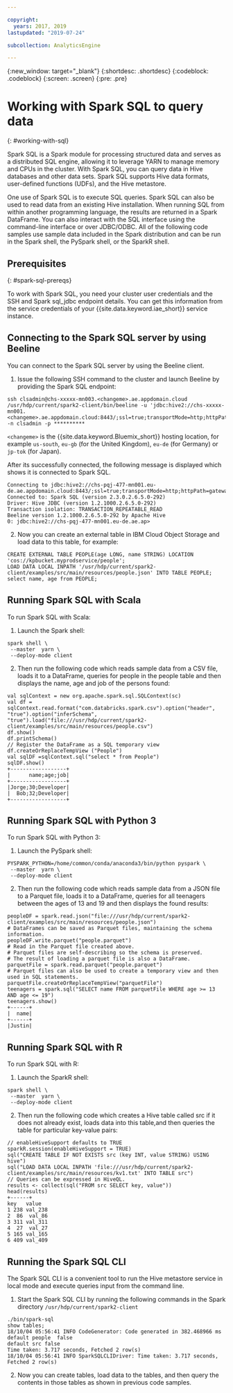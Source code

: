 ```yaml
---

copyright:
  years: 2017, 2019
lastupdated: "2019-07-24"

subcollection: AnalyticsEngine

---
```


<!-- Attribute definitions -->
{:new_window: target="_blank"}
{:shortdesc: .shortdesc}
{:codeblock: .codeblock}
{:screen: .screen}
{:pre: .pre}

# Working with Spark SQL to query data
{: #working-with-sql}

Spark SQL is a Spark module for processing structured data and serves as a distributed SQL engine, allowing it to leverage YARN to manage memory and CPUs in the cluster. With Spark SQL, you can query data in Hive databases and other data sets. Spark SQL supports Hive data formats, user-defined functions (UDFs), and the Hive metastore.

One use of Spark SQL is to execute SQL queries. Spark SQL can also be used to read data from an existing Hive installation. When running SQL from within another programming language, the results are returned in a Spark DataFrame. You can also interact with the SQL interface using the command-line interface or over JDBC/ODBC. All of the following code samples use sample data included in the Spark distribution and can be run in the Spark shell, the PySpark shell, or the SparkR shell.

## Prerequisites
{: #spark-sql-prereqs}

To work with Spark SQL, you need your cluster user credentials and the SSH and Spark sql_jdbc endpoint details. You can get this information from the service credentials of your {{site.data.keyword.iae_short}}  service instance.

## Connecting to the Spark SQL server by using Beeline

You can connect to the Spark SQL server by using the Beeline client.

1. Issue the following SSH command to the cluster and launch Beeline by providing the Spark SQL endpoint:

 ```
ssh clsadmin@chs-xxxxx-mn003.<changeme>.ae.appdomain.cloud
/usr/hdp/current/spark2-client/bin/beeline -u 'jdbc:hive2://chs-xxxxx-mn001.<changeme>.ae.appdomain.cloud:8443/;ssl=true;transportMode=http;httpPath=gateway/default/spark' -n clsadmin -p **********
```
`<changeme>` is the {{site.data.keyword.Bluemix_short}} hosting location, for example `us-south`, `eu-gb` (for the United Kingdom), `eu-de` (for Germany) or `jp-tok` (for Japan).

 After its successfully connected, the following message is displayed which shows it is connected to Spark SQL.

 ```
 Connecting to jdbc:hive2://chs-pqj-477-mn001.eu-de.ae.appdomain.cloud:8443/;ssl=true;transportMode=http;httpPath=gateway/default/spark
 Connected to: Spark SQL (version 2.3.0.2.6.5.0-292)
 Driver: Hive JDBC (version 1.2.1000.2.6.5.0-292)
 Transaction isolation: TRANSACTION_REPEATABLE_READ
 Beeline version 1.2.1000.2.6.5.0-292 by Apache Hive
 0: jdbc:hive2://chs-pqj-477-mn001.eu-de.ae.ap>
 ```
2. Now you can create an external table in IBM Cloud Object Storage and load data to this table, for example:

 ```
CREATE EXTERNAL TABLE PEOPLE(age LONG, name STRING) LOCATION 'cos://kpbucket.myprodservice/people';
LOAD DATA LOCAL INPATH '/usr/hdp/current/spark2-client/examples/src/main/resources/people.json' INTO TABLE PEOPLE;
select name, age from PEOPLE;
```

## Running Spark SQL with Scala

To run Spark SQL with Scala:

1. Launch the Spark shell:
```
spark shell \
 --master  yarn \
 --deploy-mode client
```

2. Then run the following code which reads sample data from a CSV file, loads it to a DataFrame, queries for people in the people table and then displays the name, age and job of the persons found:

 ```
 val sqlContext = new org.apache.spark.sql.SQLContext(sc)
 val df = sqlContext.read.format("com.databricks.spark.csv").option("header", "true").option("inferSchema", "true").load("file:///usr/hdp/current/spark2-client/examples/src/main/resources/people.csv")
 df.show()
 df.printSchema()
 // Register the DataFrame as a SQL temporary view
 df.createOrReplaceTempView ("People")
 val sqlDF =sqlContext.sql("select * from People")
 sqlDF.show()
 +------------------+
 |      name;age;job|
 +------------------+
 |Jorge;30;Developer|
 |  Bob;32;Developer|
 +------------------+
```

## Running Spark SQL with Python 3

To run Spark SQL with Python 3:

1. Launch the PySpark shell:
```
PYSPARK_PYTHON=/home/common/conda/anaconda3/bin/python pyspark \
 --master  yarn \
 --deploy-mode client
```

2. Then run the following code which reads sample data from a JSON file to a Parquet file, loads it to a DataFrame, queries for all teenagers between the ages of 13 and 19 and then displays the found results:

```
peopleDF = spark.read.json("file:///usr/hdp/current/spark2-client/examples/src/main/resources/people.json")
# DataFrames can be saved as Parquet files, maintaining the schema information.
peopleDF.write.parquet("people.parquet")
# Read in the Parquet file created above.
# Parquet files are self-describing so the schema is preserved.
# The result of loading a parquet file is also a DataFrame.
parquetFile = spark.read.parquet("people.parquet")
# Parquet files can also be used to create a temporary view and then used in SQL statements.
parquetFile.createOrReplaceTempView("parquetFile")
teenagers = spark.sql("SELECT name FROM parquetFile WHERE age >= 13 AND age <= 19")
teenagers.show()
+------+                                                                        
|  name|
+------+
|Justin|
```

## Running Spark SQL with R

To run Spark SQL with R:

1. Launch the SparkR shell:
```
spark shell \
 --master  yarn \
 --deploy-mode client
```

2. Then run the following code which creates a Hive table called src if it does not already exist, loads data into this table,and then queries the table for particular key-value pairs:

```
// enableHiveSupport defaults to TRUE
sparkR.session(enableHiveSupport = TRUE)
sql("CREATE TABLE IF NOT EXISTS src (key INT, value STRING) USING hive")
sql("LOAD DATA LOCAL INPATH 'file:///usr/hdp/current/spark2-client/examples/src/main/resources/kv1.txt' INTO TABLE src")
// Queries can be expressed in HiveQL.
results <- collect(sql("FROM src SELECT key, value"))
head(results)
+------+
key   value
1 238 val_238
2  86  val_86
3 311 val_311
4  27  val_27
5 165 val_165
6 409 val_409
```

## Running the Spark SQL CLI

The Spark SQL CLI is a convenient tool to run the Hive metastore service in local mode and execute queries input from the command line.

1. Start the Spark SQL CLI by running the following commands in the Spark directory `/usr/hdp/current/spark2-client`

 ```
./bin/spark-sql
show tables;
18/10/04 05:56:41 INFO CodeGenerator: Code generated in 382.468966 ms
default	people	false
default	src	false
Time taken: 3.717 seconds, Fetched 2 row(s)
18/10/04 05:56:41 INFO SparkSQLCLIDriver: Time taken: 3.717 seconds, Fetched 2 row(s)
```
2. Now you can create tables, load data to the tables, and then query the contents in those tables as shown in previous code samples.
